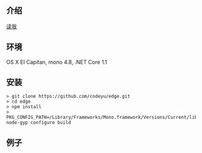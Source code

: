 ## 介绍

[读我](/README.md)

## 环境

OS X EI Capitan, mono 4.8, .NET Core 1.1

## 安装
```
> git clone https://github.com/codeyu/edge.git
> cd edge
> npm install
> PKG_CONFIG_PATH=/Library/Frameworks/Mono.framework/Versions/Current/lib/pkgconfig/ node-gyp configure build
```

## 例子
 
